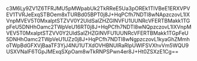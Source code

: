 c3M6Ly9ZV1Z6TFRJMU5pMWpabUk2TkRReE5Ua3pOREk1TlVBeE1ERXVPVEV1TVRJeExqSTBOem8xTURBd05BPT0j8J+HqPCfh7NDTl8wNApzczovL1lXVnpMVEV5T0MxalptSTZVV0Y2UldSalZHZGlNVFU1UUNRcVFERTBMakk1TGpFeU5DNHhOamc2TWpVeU16RT0j8J+HqPCfh7NDTl8wNQpzczovL1lXVnpMVEV5T0MxalptSTZVV0Y2UldSalZHZGlNVFU1UUNRcVFERTBMakk1TGpFeU5DNHhOamc2TWpVeU1UZz0j8J+HqPCfh7NDTl8wNgpzczovL1kyaGhZMmhoTWpBdGFXVjBaaTF3YjJ4NU1UTXdOVHBNUlRaRlpUWlFSVXhvVm5WQU9USXVNalF6TGpJMExqSXpOam8wTkRNPSPwn4er8J+Ht0ZSXzE1Cg==